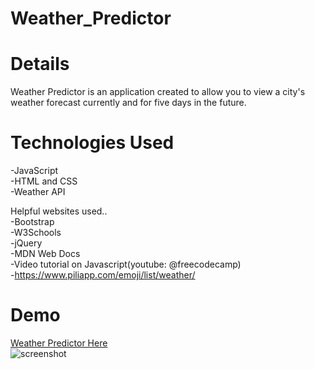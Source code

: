# Weather_Predictor

# Details
Weather Predictor is an application created to allow you to view a city's weather forecast currently and for five days in the future.

# Technologies Used
-JavaScript<br>
-HTML and CSS<br>
-Weather API


Helpful websites used..<br>
-Bootstrap<br>
-W3Schools<br>
-jQuery<br>
-MDN Web Docs<br>
-Video tutorial on Javascript(youtube: @freecodecamp)<br>
-https://www.piliapp.com/emoji/list/weather/

# Demo
<a href="https://lianajayde.github.io/Weather_Predictor/">Weather Predictor Here</a>
<br>
![screenshot](https://user-images.githubusercontent.com/117928966/233749146-399531e5-7df8-43e5-ad57-5e4258211235.jpg)
